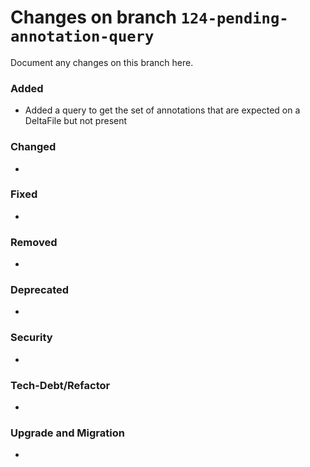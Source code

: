 # Changes on branch `124-pending-annotation-query`
Document any changes on this branch here.
### Added
- Added a query to get the set of annotations that are expected on a DeltaFile but not present 

### Changed
- 

### Fixed
- 

### Removed
- 

### Deprecated
- 

### Security
- 

### Tech-Debt/Refactor
- 

### Upgrade and Migration
- 
